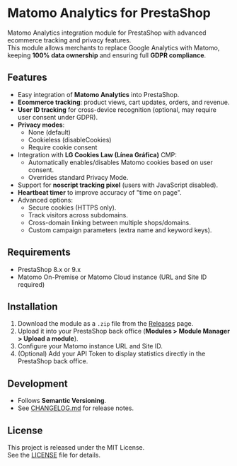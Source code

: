 # Matomo Analytics for PrestaShop

Matomo Analytics integration module for PrestaShop with advanced ecommerce tracking and privacy features.  
This module allows merchants to replace Google Analytics with Matomo, keeping **100% data ownership** and ensuring full **GDPR compliance**.

## Features

- Easy integration of **Matomo Analytics** into PrestaShop.
- **Ecommerce tracking**: product views, cart updates, orders, and revenue.
- **User ID tracking** for cross-device recognition (optional, may require user consent under GDPR).
- **Privacy modes**:
  - None (default)
  - Cookieless (disableCookies)
  - Require cookie consent
- Integration with **LG Cookies Law (Línea Gráfica)** CMP:
  - Automatically enables/disables Matomo cookies based on user consent.
  - Overrides standard Privacy Mode.
- Support for **noscript tracking pixel** (users with JavaScript disabled).
- **Heartbeat timer** to improve accuracy of "time on page".
- Advanced options:
  - Secure cookies (HTTPS only).
  - Track visitors across subdomains.
  - Cross-domain linking between multiple shops/domains.
  - Custom campaign parameters (extra name and keyword keys).

## Requirements

- PrestaShop 8.x or 9.x  
- Matomo On-Premise or Matomo Cloud instance (URL and Site ID required)

## Installation

1. Download the module as a `.zip` file from the [Releases](../../releases) page.
2. Upload it into your PrestaShop back office (**Modules > Module Manager > Upload a module**).
3. Configure your Matomo instance URL and Site ID.
4. (Optional) Add your API Token to display statistics directly in the PrestaShop back office.

## Development

- Follows **Semantic Versioning**.
- See [CHANGELOG.md](CHANGELOG.md) for release notes.

## License

This project is released under the MIT License.  
See the [LICENSE](LICENSE) file for details.
